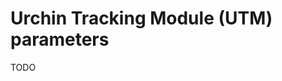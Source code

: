 # Urchin Tracking Module (UTM) parameters

<!--
?utm_source=whatsapp-blip&utm_medium=organico&utm_campaign=petdelicia&utm_content=valuation-petdelicia-20240529
-->

<!--
https://linkedin.com/learning/marketing-tips-2/welcome-back

https://www.terminusapp.com/blog/utm-parameters-best-practices/

https://blog.hootsuite.com/how-to-use-utm-parameters/

https://www.digitalmaas.com/blog/a-crash-course-on-utm-tracking-codes/

https://www.cockroachlabs.com/?utm_source=carbon&utm_medium=sponsor&utm_campaign=brand-product-21-1&utm_content=go-global-learn-more&utm_term=sitewide

?ref=f918bef0ad305bf3996d7c2c49fec7ef&utm_source=plataforma&utm_campaign=MGM&utm_source=plataforma
-->

TODO
